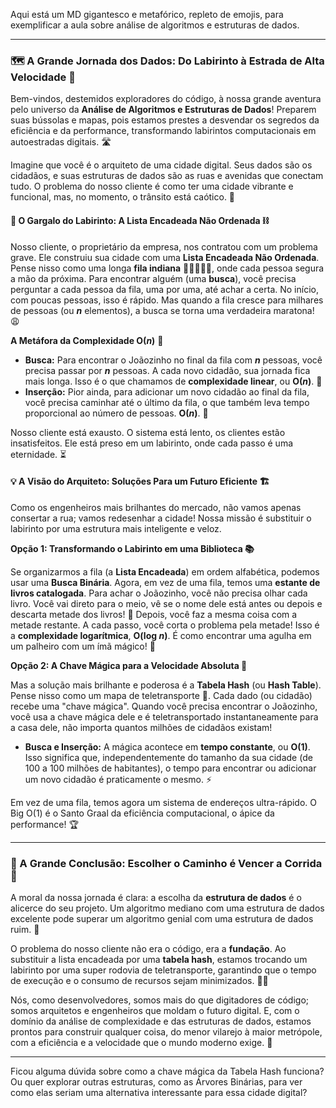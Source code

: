 Aqui está um MD gigantesco e metafórico, repleto de emojis, para exemplificar a aula sobre análise de algoritmos e estruturas de dados. 

---

### 🗺️ A Grande Jornada dos Dados: Do Labirinto à Estrada de Alta Velocidade 🚀

Bem-vindos, destemidos exploradores do código, à nossa grande aventura pelo universo da **Análise de Algoritmos e Estruturas de Dados**! Preparem suas bússolas e mapas, pois estamos prestes a desvendar os segredos da eficiência e da performance, transformando labirintos computacionais em autoestradas digitais. 🛣️

Imagine que você é o arquiteto de uma cidade digital. Seus dados são os cidadãos, e suas estruturas de dados são as ruas e avenidas que conectam tudo. O problema do nosso cliente é como ter uma cidade vibrante e funcional, mas, no momento, o trânsito está caótico. 🚦

#### 🚧 O Gargalo do Labirinto: A Lista Encadeada Não Ordenada ⛓️

Nosso cliente, o proprietário da empresa, nos contratou com um problema grave. Ele construiu sua cidade com uma **Lista Encadeada Não Ordenada**. Pense nisso como uma longa **fila indiana** 🚶‍♂️🚶‍♀️🚶, onde cada pessoa segura a mão da próxima. Para encontrar alguém (uma **busca**), você precisa perguntar a cada pessoa da fila, uma por uma, até achar a certa. No início, com poucas pessoas, isso é rápido. Mas quando a fila cresce para milhares de pessoas (ou **$n$** elementos), a busca se torna uma verdadeira maratona! 😩

**A Metáfora da Complexidade O($n$)** 🏃

- **Busca:** Para encontrar o Joãozinho no final da fila com **$n$** pessoas, você precisa passar por **$n$** pessoas. A cada novo cidadão, sua jornada fica mais longa. Isso é o que chamamos de **complexidade linear**, ou **O($n$)**. 🤯
- **Inserção:** Pior ainda, para adicionar um novo cidadão ao final da fila, você precisa caminhar até o último da fila, o que também leva tempo proporcional ao número de pessoas. **O($n$)**. 🐢

Nosso cliente está exausto. O sistema está lento, os clientes estão insatisfeitos. Ele está preso em um labirinto, onde cada passo é uma eternidade. ⏳

#### 💡 A Visão do Arquiteto: Soluções Para um Futuro Eficiente 🏗️

Como os engenheiros mais brilhantes do mercado, não vamos apenas consertar a rua; vamos redesenhar a cidade! Nossa missão é substituir o labirinto por uma estrutura mais inteligente e veloz.

**Opção 1: Transformando o Labirinto em uma Biblioteca 📚**

Se organizarmos a fila (a **Lista Encadeada**) em ordem alfabética, podemos usar uma **Busca Binária**. Agora, em vez de uma fila, temos uma **estante de livros catalogada**. Para achar o Joãozinho, você não precisa olhar cada livro. Você vai direto para o meio, vê se o nome dele está antes ou depois e descarta metade dos livros! 🧐 Depois, você faz a mesma coisa com a metade restante. A cada passo, você corta o problema pela metade! Isso é a **complexidade logarítmica**, **O(log $n$)**. É como encontrar uma agulha em um palheiro com um ímã mágico! 🧲

**Opção 2: A Chave Mágica para a Velocidade Absoluta 🔑**

Mas a solução mais brilhante e poderosa é a **Tabela Hash** (ou **Hash Table**). Pense nisso como um mapa de teletransporte 🚀. Cada dado (ou cidadão) recebe uma "chave mágica". Quando você precisa encontrar o Joãozinho, você usa a chave mágica dele e é teletransportado instantaneamente para a casa dele, não importa quantos milhões de cidadãos existam!

- **Busca e Inserção:** A mágica acontece em **tempo constante**, ou **O(1)**. Isso significa que, independentemente do tamanho da sua cidade (de 100 a 100 milhões de habitantes), o tempo para encontrar ou adicionar um novo cidadão é praticamente o mesmo. ⚡️

Em vez de uma fila, temos agora um sistema de endereços ultra-rápido. O Big O(1) é o Santo Graal da eficiência computacional, o ápice da performance! 🏆

---

### 🚀 A Grande Conclusão: Escolher o Caminho é Vencer a Corrida 🏁

A moral da nossa jornada é clara: a escolha da **estrutura de dados** é o alicerce do seu projeto. Um algoritmo mediano com uma estrutura de dados excelente pode superar um algoritmo genial com uma estrutura de dados ruim. 🧠

O problema do nosso cliente não era o código, era a **fundação**. Ao substituir a lista encadeada por uma **tabela hash**, estamos trocando um labirinto por uma super rodovia de teletransporte, garantindo que o tempo de execução e o consumo de recursos sejam minimizados. 🚗💨

Nós, como desenvolvedores, somos mais do que digitadores de código; somos arquitetos e engenheiros que moldam o futuro digital. E, com o domínio da análise de complexidade e das estruturas de dados, estamos prontos para construir qualquer coisa, do menor vilarejo à maior metrópole, com a eficiência e a velocidade que o mundo moderno exige. 🌟

---

Ficou alguma dúvida sobre como a chave mágica da Tabela Hash funciona? Ou quer explorar outras estruturas, como as Árvores Binárias, para ver como elas seriam uma alternativa interessante para essa cidade digital?